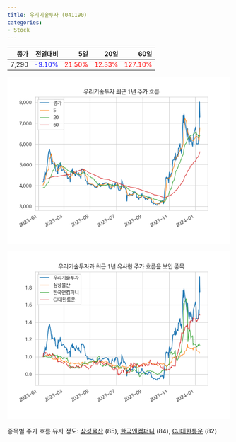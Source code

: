 ```yaml
---
title: 우리기술투자 (041190)
categories:
- Stock
---
```


|종가|전일대비|5일|20일|60일|
|---:|-------:|--:|---:|---:|
|7,290|<span style="color: blue">-9.10%</span>|<span style="color: red">21.50%</span>|<span style="color: red">12.33%</span>|<span style="color: red">127.10%</span>|


<!-- more -->

![041190](/assets/images/stock/041190.png)

![041190](/assets/images/stock/041190_sim.png)

종목별 주가 흐름 유사 정도:
[삼성물산](/stock/028260/) (85),
[한국앤컴퍼니](/stock/000240/) (84),
[CJ대한통운](/stock/000120/) (82)